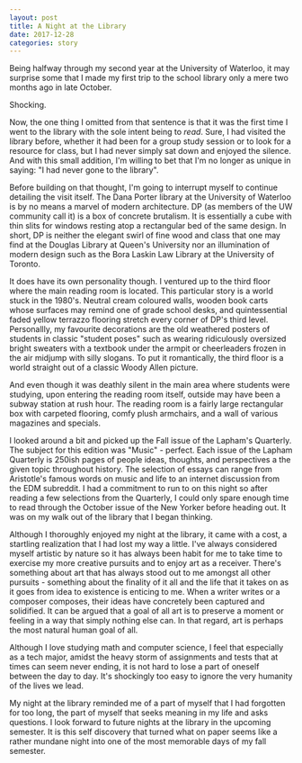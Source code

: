 ```yaml
---
layout: post
title: A Night at the Library
date: 2017-12-28
categories: story
---
```


Being halfway through my second year at the University of Waterloo, it may surprise some that I made my first trip to the school library only a mere two months ago in late October.

Shocking.

Now, the one thing I omitted from that sentence is that it was the first time I went to the library with the sole intent being to *read*. Sure, I had visited the library before, whether it had been for a group study session or to look for a resource for class, but I had never simply sat down and enjoyed the silence. And with this small addition, I'm willing to bet that I'm no longer as unique in saying: "I had never gone to the library".

Before building on that thought, I'm going to interrupt myself to continue detailing the visit itself. The Dana Porter library at the University of Waterloo is by no means a marvel of modern architecture. DP (as members of the UW community call it) is a box of concrete brutalism. It is essentially a cube with thin slits for windows resting atop a rectangular bed of the same design. In short, DP is neither the elegant swirl of fine wood and class that one may find at the Douglas Library at Queen's University nor an illumination of modern design such as the Bora Laskin Law Library at the University of Toronto.

It does have its own personality though. I ventured up to the third floor where the main reading room is located. This particular story is a world stuck in the 1980's. Neutral cream coloured walls, wooden book carts whose surfaces may remind one of grade school desks, and quintessential faded yellow terrazzo flooring stretch every corner of DP's third level. Personallly, my favourite decorations are the old weathered posters of students in classic "student poses" such as wearing ridiculously oversized bright sweaters with a textbook under the armpit or cheerleaders frozen in the air midjump with silly slogans. To put it romantically, the third floor is a world straight out of a classic Woody Allen picture.

And even though it was deathly silent in the main area where students were studying, upon entering the reading room itself, outside may have been a subway station at rush hour. The reading room is a fairly large rectangular box with carpeted flooring, comfy plush armchairs, and a wall of various magazines and specials.

I looked around a bit and picked up the Fall issue of the Lapham's Quarterly. The subject for this edition was "Music" - perfect. Each issue of the Lapham Quarterly is 250ish pages of people ideas, thoughts, and perspectives a the given topic  throughout history. The selection of essays can range from Aristotle's famous words on music and life to an internet discussion from the EDM subreddit. I had a commitment to run to on this night so after reading a few selections from the Quarterly, I could only spare enough time to read through the October issue of the New Yorker before heading out. It was on my walk out of the library that I began thinking.

Although I thoroughly enjoyed my night at the library, it came with a cost, a startling realization that I had lost my way a little. I've always considered myself artistic by nature so it has always been habit for me to take time to exercise my more creative pursuits and to enjoy art as a receiver. There's something about art that has always stood out to me amongst all other pursuits - something about the finality of it all and the life that it takes on as it goes from idea to existence is enticing to me. When a writer writes or a composer composes, their ideas have concretely been captured and solidified. It can be argued that a goal of all art is to preserve a moment or feeling in a way that simply nothing else can. In that regard, art is perhaps the most natural human goal of all.

Although I love studying math and computer science, I feel that especially as a tech major, amidst the heavy storm of assignments and tests that at times can seem never ending, it is not hard to lose a part of oneself between the day to day. It's shockingly too easy to ignore the very humanity of the lives we lead.

My night at the library reminded me of a part of myself that I had forgotten for too long, the part of myself that seeks meaning in my life and asks questions. I look forward to future nights at the library in the upcoming semester. It is this self discovery that turned what on paper seems like a rather mundane night into one of the most memorable days of my fall semester.
